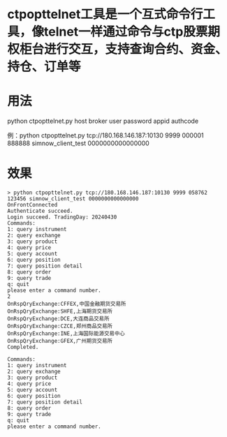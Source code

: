 # ctpopttelnet工具是一个互式命令行工具，像telnet一样通过命令与ctp股票期权柜台进行交互，支持查询合约、资金、持仓、订单等

# 用法

python ctpopttelnet.py host broker user password appid authcode

例：python ctpopttelnet.py tcp://180.168.146.187:10130 9999 000001 888888 simnow_client_test 0000000000000000

# 效果

```commandline
> python ctpopttelnet.py tcp://180.168.146.187:10130 9999 058762 123456 simnow_client_test 0000000000000000
OnFrontConnected
Authenticate succeed.
Login succeed. TradingDay: 20240430
Commands:
1: query instrument
2: query exchange
3: query product
4: query price
5: query account
6: query position
7: query position detail
8: query order
9: query trade
q: quit
please enter a command number.
2
OnRspQryExchange:CFFEX,中国金融期货交易所
OnRspQryExchange:SHFE,上海期货交易所
OnRspQryExchange:DCE,大连商品交易所
OnRspQryExchange:CZCE,郑州商品交易所
OnRspQryExchange:INE,上海国际能源交易中心
OnRspQryExchange:GFEX,广州期货交易所
Completed.

Commands:
1: query instrument
2: query exchange
3: query product
4: query price
5: query account
6: query position
7: query position detail
8: query order
9: query trade
q: quit
please enter a command number.
```